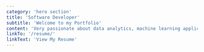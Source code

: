 ```yaml
---
category: 'hero section'
title: 'Software Developer'
subtitle: 'Welcome to my Portfolio'
content: 'Very passionate about data analytics, machine learning applications, web development and cloud technologies. A team player who is always open to learn new things. Actively looking for Software Engineer roles in June 2021.'
linkTo: '/resume/'
linkText: 'View My Resume'
---
```

